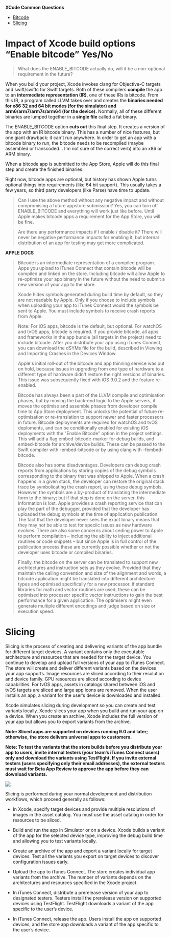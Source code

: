 **XCode Common Questions**
- [Bitcode](#Bitcode)
- [Slicing](#Slicing)


<a name="Bitcode"></a>
# Impact of Xcode build options “Enable bitcode” Yes/No

>What does the ENABLE_BITCODE actually do, will it be a non-optional requirement in the future?

When you build your project, Xcode invokes clang for Objective-C targets and swift/swiftc for Swift targets. Both of these compilers **compile** the app to an **intermediate representation (IR)**, one of these IRs is bitcode. From this IR, a program called LLVM takes over and creates the **binaries needed for x86 32 and 64 bit modes (for the simulator) and arm6/arm7/arm7s/arm64 (for the device).** Normally, all of these different binaries are lumped together in a **single file** called a fat binary.

The ENABLE_BITCODE option **cuts out** this final step. It creates a version of the app with an IR bitcode binary. This has a number of nice features, but one giant drawback: it can't run anywhere. In order to get an app with a bitcode binary to run, the bitcode needs to be recompiled (maybe assembled or transcoded… I'm not sure of the correct verb) into an x86 or ARM binary.

When a bitcode app is submitted to the App Store, Apple will do this final step and create the finished binaries.

Right now, bitcode apps are optional, but history has shown Apple turns optional things into requirements (like 64 bit support). This usually takes a few years, so third party developers (like Parse) have time to update.

>Can I use the above method without any negative impact and without compromising a future appstore submission?
Yes, you can turn off ENABLE_BITCODE and everything will work just like before. Until Apple makes bitcode apps a requirement for the App Store, you will be fine.

>Are there any performance impacts if I enable / disable it?
There will never be negative performance impacts for enabling it, but internal distribution of an app for testing may get more complicated.

**APPLE DOCS**

>Bitcode is an intermediate representation of a compiled program. Apps you upload to iTunes Connect that contain bitcode will be compiled and linked on the store. Including bitcode will allow Apple to re-optimize your app binary in the future without the need to submit a new version of your app to the store.
>
>Xcode hides symbols generated during build time by default, so they are not readable by Apple. Only if you choose to include symbols when uploading your app to iTunes Connect would the symbols be sent to Apple. You must include symbols to receive crash reports from Apple.
>
>Note: For iOS apps, bitcode is the default, but optional. For watchOS and tvOS apps, bitcode is required. If you provide bitcode, all apps and frameworks in the app bundle (all targets in the project) need to include bitcode. After you distribute your app using iTunes Connect, you can download the dSYMs file for the build, described in Viewing and Importing Crashes in the Devices Window
>
>Apple's initial roll-out of the bitcode and app thinning service was put on hold, because issues in upgrading from one type of hardware to a different type of hardware didn't restore the right versions of binaries. This issue was subsequently fixed with iOS 9.0.2 and the feature re-enabled.
>
>Bitcode has always been a part of the LLVM compile and optimisation phases, but by moving the back-end logic to the Apple servers, it moves the optimise and assemble phases from developer compile time to App Store deployment. This unlocks the potential of future re-optimisation or re-translation to support newer and faster processors in future. Bitcode deployments are required for watchOS and tvOS deploments, and can be conditionally enabled for existing iOS deployments with the "Enable Bitcode" option in the project settings. This will add a flag embed-bitcode-marker for debug builds, and embed-bitcode for archive/device builds. These can be passed to the Swift compiler with -embed-bitcode or by using clang with -fembed-bitcode.
>
>Bitcode also has some disadvantages. Developers can debug crash reports from applications by storing copies of the debug symbols corresponding to the binary that was shipped to Apple. When a crash happens in a given stack, the developer can restore the original stack trace by symbolicating the crash report, using these debug symbols. However, the symbols are a by-product of translating the intermediate form to the binary; but if that step is done on the server, this information is lost. Apple provides a crash reporting service that can play the part of the debugger, provided that the developer has uploaded the debug symbols at the time of application publication. The fact that the developer never sees the exact binary means that they may not be able to test for speciic issues as new hardware evolves. There are also some concerns about ceding power to Apple to perform compilation – including the ability to inject additional routines or code snippets – but since Apple is in full control of the publication process these are currently possible whether or not the developer uses bitcode or compiled binaries.
>
>Finally, the bitcode on the server can be translated to support new architectures and instruction sets as they evolve. Provided that they maintain the calling convention and size of the alignment and words, a bitcode application might be translated into different architecture types and optimised specifically for a new processor. If standard libraries for math and vector routines are used, these can be optimised into processor specific vector instructions to gain the best performance for a given application. The optimisers might even generate multiple different encodings and judge based on size or execution speed.


<a name="Slicing"></a>
# Slicing

Slicing is the process of creating and delivering variants of the app bundle for different target devices. A variant contains only the executable architecture and resources that are needed for the target device. You continue to develop and upload full versions of your app to iTunes Connect. The store will create and deliver different variants based on the devices your app supports. Image resources are sliced according to their resolution and device family. GPU resources are sliced according to device capabilities. For tvOS apps, assets in catalogs shared between iOS and tvOS targets are sliced and large app icons are removed. When the user installs an app, a variant for the user’s device is downloaded and installed.

Xcode simulates slicing during development so you can create and test variants locally. Xcode slices your app when you build and run your app on a device. When you create an archive, Xcode includes the full version of your app but allows you to export variants from the archive.

**Note: Sliced apps are supported on devices running 9.0 and later; otherwise, the store delivers universal apps to customers.**

**Note: To test the variants that the store builds before you distribute your app to users, invite internal testers (your team’s iTunes Connect users) only and download the variants using TestFlight. If you invite external testers (users specifying only their email addresses), the external testers must wait for Beta App Review to approve the app before they can download variants.**

<img src="https://github.com/m4stodon/ios-guide/blob/master/Additional/Images/XCode_Series/slicing.png">

Slicing is performed during your normal development and distribution workflows, which proceed generally as follows:

* In Xcode, specify target devices and provide multiple resolutions of images in the asset catalog.
You must use the asset catalog in order for resources to be sliced.

* Build and run the app in Simulator or on a device.
Xcode builds a variant of the app for the selected device type, improving the debug build time and allowing you to test variants locally.

* Create an archive of the app and export a variant locally for target devices.
Test all the variants you export on target devices to discover configuration issues early.

* Upload the app to iTunes Connect.
The store creates individual app variants from the archive. The number of variants depends on the architectures and resources specified in the Xcode project.

* In iTunes Connect, distribute a prerelease version of your app to designated testers.
Testers install the prerelease version on supported devices using TestFlight. TestFlight downloads a variant of the app specific to the user’s device.

* In iTunes Connect, release the app.
Users install the app on supported devices, and the store app downloads a variant of the app specific to the user’s device.

